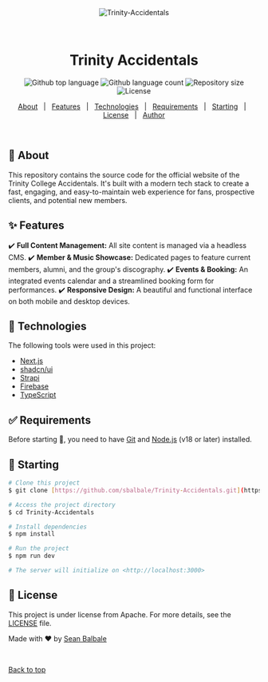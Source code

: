 <div align="center" id="top"> 
  <img src="./.github/app.gif" alt="Trinity-Accidentals" />

  &#xa0;

  <!-- <a href="https://Trinity-Accidentals.netlify.app">Demo</a> -->
</div>

<h1 align="center">Trinity Accidentals</h1>

<p align="center">
  <img alt="Github top language" src="https://img.shields.io/github/languages/top/sbalbale/Trinity-Accidentals?color=56BEB8">

  <img alt="Github language count" src="https://img.shields.io/github/languages/count/sbalbale/Trinity-Accidentals?color=56BEB8">

  <img alt="Repository size" src="https://img.shields.io/github/repo-size/sbalbale/Trinity-Accidentals?color=56BEB8">

  <img alt="License" src="https://img.shields.io/github/license/sbalbale/Trinity-Accidentals?color=56BEB8">

  <!-- <img alt="Github issues" src="https://img.shields.io/github/issues/sbalbale/Trinity-Accidentals?color=56BEB8" /> -->

  <!-- <img alt="Github forks" src="https://img.shields.io/github/forks/sbalbale/Trinity-Accidentals?color=56BEB8" /> -->

  <!-- <img alt="Github stars" src="https://img.shields.io/github/stars/sbalbale/Trinity-Accidentals?color=56BEB8" /> -->
</p>

<!-- Status -->

<!-- <h4 align="center"> 
	🚧  Trinity-Accidentals 🚀 Under construction...  🚧
</h4> 

<hr> -->

<p align="center">
  <a href="#dart-about">About</a> &#xa0; | &#xa0; 
  <a href="#sparkles-features">Features</a> &#xa0; | &#xa0;
  <a href="#rocket-technologies">Technologies</a> &#xa0; | &#xa0;
  <a href="#white_check_mark-requirements">Requirements</a> &#xa0; | &#xa0;
  <a href="#checkered_flag-starting">Starting</a> &#xa0; | &#xa0;
  <a href="#memo-license">License</a> &#xa0; | &#xa0;
  <a href="https://github.com/sbalbale" target="_blank">Author</a>
</p>

<br>

## :dart: About ##

This repository contains the source code for the official website of the Trinity College Accidentals. It's built with a modern tech stack to create a fast, engaging, and easy-to-maintain web experience for fans, prospective clients, and potential new members.


## :sparkles: Features ##

:heavy_check_mark: **Full Content Management:** All site content is managed via a headless CMS.
:heavy_check_mark: **Member & Music Showcase:** Dedicated pages to feature current members, alumni, and the group's discography.
:heavy_check_mark: **Events & Booking:** An integrated events calendar and a streamlined booking form for performances.
:heavy_check_mark: **Responsive Design:** A beautiful and functional interface on both mobile and desktop devices.


## :rocket: Technologies ##

The following tools were used in this project:

- [Next.js](https://nextjs.org/)
- [shadcn/ui](https://ui.shadcn.com/)
- [Strapi](https://strapi.io/)
- [Firebase](https://firebase.google.com/)
- [TypeScript](https://www.typescriptlang.org/)


## :white_check_mark: Requirements ##

Before starting :checkered_flag:, you need to have [Git](https://git-scm.com) and [Node.js](https://nodejs.org/en/) (v18 or later) installed.


## :checkered_flag: Starting ##

```bash
# Clone this project
$ git clone [https://github.com/sbalbale/Trinity-Accidentals.git](https://github.com/sbalbale/Trinity-Accidentals.git)

# Access the project directory
$ cd Trinity-Accidentals

# Install dependencies
$ npm install

# Run the project
$ npm run dev

# The server will initialize on <http://localhost:3000>
```

## :memo: License ##

This project is under license from Apache. For more details, see the [LICENSE](LICENSE) file.


Made with :heart: by <a href="https://github.com/sbalbale" target="_blank">Sean Balbale</a>

&#xa0;

<a href="#top">Back to top</a>
